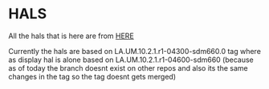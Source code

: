 # HALS

All the hals that is here are from [HERE](https://github.com/PixelExperience-mia2-mi6x)

Currently the hals are based on LA.UM.10.2.1.r1-04300-sdm660.0 tag where as display hal is alone based on LA.UM.10.2.1.r1-04600-sdm660 (because as of today the branch doesnt exist on other repos and also its the same changes in the tag so the tag doesnt gets merged)
